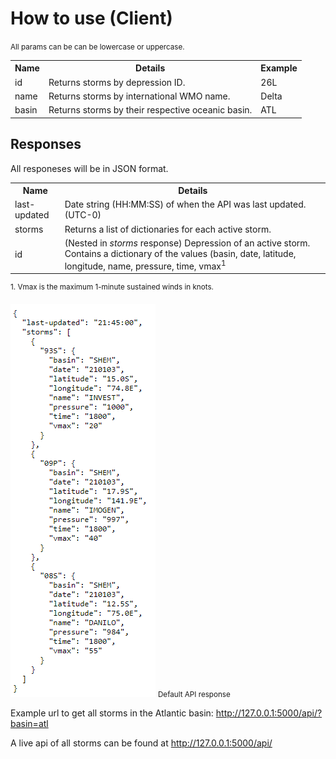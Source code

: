 <h1>How to use (Client)</h1>
    <p><small>All params can be can be lowercase or uppercase.</small></p>
    <table>
      <tr>
        <th>Name</th>
        <th>Details</th>
        <th>Example</th>
      </tr>
      <tr>
        <td>id</td>
        <td>Returns storms by depression ID.</td>
        <td>26L</td>
      </tr>
      <tr>
        <td>name</td>
        <td>Returns storms by international WMO name.</td>
        <td>Delta</td>
      </tr>
      <tr>
        <td>basin</td>
        <td>Returns storms by their respective oceanic basin.</td>
        <td>ATL</td>
      </tr>
    </table>
        <h2>Responses</h2>
        <p>All responeses will be in JSON format.</p>
        <table>
      <tr>
        <th>Name</th>
        <th>Details</th>
      </tr>
      <tr>
        <td>last-updated</td>
        <td>Date string (HH:MM:SS) of when the API was last updated. (UTC-0)</td>
      </tr>
      <tr>
        <td>storms</td>
        <td>Returns a list of dictionaries for each active storm.</td>
      </tr>
      <tr>
        <td>id</td>
        <td>(Nested in <i>storms</i> response) Depression of an active storm. Contains a dictionary of the values (basin, date, latitude, longitude, name, pressure, time, vmax<sup>1</sup></td>
      </tr>
    </table>
    <p><sup>1. Vmax is the maximum 1-minute sustained winds in knots.</sup><p>
    <img src="/images/client_json_reposnse_all.png" title="Default API response">
    <small>Default API response</small>
    <p>Example url to get all storms in the Atlantic basin: <a href="http://127.0.0.1:5000/api/?basin=atl" target="_blank">http://127.0.0.1:5000/api/?basin=atl</a></p>
    <p>A live api of all storms can be found at <a href="http://127.0.0.1:5000/api/" target="_blank">http://127.0.0.1:5000/api/</a></p>
